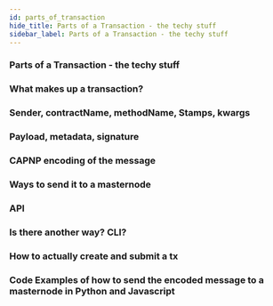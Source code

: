 ```yaml
---
id: parts_of_transaction
hide_title: Parts of a Transaction - the techy stuff
sidebar_label: Parts of a Transaction - the techy stuff
---
```


### Parts of a Transaction - the techy stuff
### What makes up a transaction?
### Sender, contractName, methodName, Stamps, kwargs
### Payload, metadata, signature
### CAPNP encoding of the message
### Ways to send it to a masternode
### API
### Is there another way? CLI?

### How to actually  create and submit a tx
### Code Examples of how to send the encoded message to a masternode  in Python and Javascript


